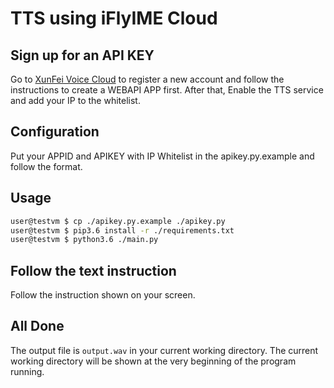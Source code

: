 # TTS using iFlyIME Cloud

## Sign up for an API KEY

Go to [XunFei Voice Cloud](http://www.xfyun.cn/) to register a new account and follow the instructions to create a 
WEBAPI APP first. After that, Enable the TTS service and add your IP to the whitelist.

## Configuration

Put your APPID and APIKEY with IP Whitelist in the apikey.py.example and follow the format.

## Usage

```bash
user@testvm $ cp ./apikey.py.example ./apikey.py
user@testvm $ pip3.6 install -r ./requirements.txt
user@testvm $ python3.6 ./main.py
```

## Follow the text instruction

Follow the instruction shown on your screen.

## All Done

The output file is ```output.wav``` in your current working directory.
The current working directory will be shown at the very beginning of the program running.